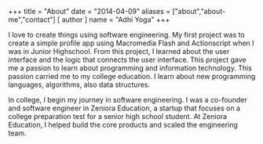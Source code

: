 +++
title = "About"
date = "2014-04-09"
aliases = ["about","about-me","contact"]
[ author ]
  name = "Adhi Yoga"
+++

I love to create things using software engineering. My first project was to create a simple profile app using Macromedia Flash and Actionscript when I was in Junior Highschool. From this project, I learned about the user interface and the logic that connects the user interface. This project gave me a passion to learn about programming and information technology. This passion carried me to my college education. I learn about new programming languages, algorithms, also data structures. 

In college, I begin my journey in software engineering. I was a co-founder and software engineer in Zeniora Education, a startup that focuses on a college preparation test for a senior high school student. At Zeniora Education, I helped build the core products and scaled the engineering team.
